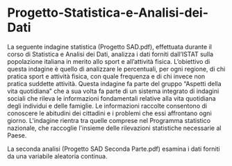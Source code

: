 # Progetto-Statistica-e-Analisi-dei-Dati
La seguente indagine statistica (Progetto SAD.pdf), effettuata durante il corso di Statistica e Analisi dei Dati, analizza i dati forniti dall’ISTAT sulla popolazione italiana in merito allo sport e all’attività fisica.
L’obiettivo di questa indagine è quello di analizzare le percentuali, per ogni regione, di chi pratica sport e attività fisica, con quale frequenza e di chi invece non pratica suddette attività.
Questa indagine fa parte del gruppo “Aspetti della vita quotidiana” che a sua volta fa parte di un sistema integrato di indagini sociali che rileva le informazioni fondamentali relative alla vita quotidiana degli individui e delle famiglie.
Le informazioni raccolte consentono di conoscere le abitudini dei cittadini e i problemi che essi affrontano ogni giorno. 
L'indagine rientra tra quelle comprese nel Programma statistico nazionale, che raccoglie l'insieme delle rilevazioni statistiche necessarie al Paese.

La seconda analisi (Progetto SAD Seconda Parte.pdf) esamina i dati forniti da una variabile aleatoria continua.
